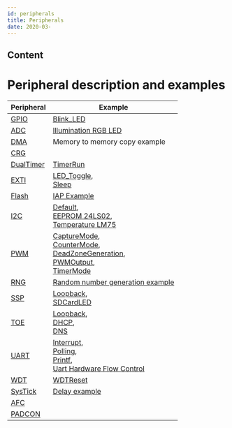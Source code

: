 ```yaml
---
id: peripherals
title: Peripherals
date: 2020-03-
---
```


## Content

# Peripheral description and examples

| Peripheral                                                                            | Example                                                                                                                                                                                                                                                                                                                                                                                                                                                                                                     |
| ------------------------------------------------------------------------------------- | ----------------------------------------------------------------------------------------------------------------------------------------------------------------------------------------------------------------------------------------------------------------------------------------------------------------------------------------------------------------------------------------------------------------------------------------------------------------------------------------------------------- |
| [GPIO](http://wizwiki.net/wiki/doku.php?id=products:w7500:peripherals:gpio)           | [Blink_LED](http://wizwiki.net/wiki/doku.php?id=products:w7500:peripherals:gpio:blink_led)                                                                                                                                                                                                                                                                                                                                                                                                                  |
| [ADC](http://wizwiki.net/wiki/doku.php?id=products:w7500:peripherals:adc)             | [Illumination RGB LED](http://wizwiki.net/wiki/doku.php?id=products:w7500:peripherals:adc:illumination_sensor)                                                                                                                                                                                                                                                                                                                                                                                              |
| [DMA](http://wizwiki.net/wiki/doku.php?id=products:w7500:peripherals:dma)             | Memory to memory copy example                                                                                                                                                                                                                                                                                                                                                                                                                                                                               |
| [CRG](http://wizwiki.net/wiki/doku.php?id=products:w7500:peripherals:crg)             |                                                                                                                                                                                                                                                                                                                                                                                                                                                                                                             |
| [DualTimer](http://wizwiki.net/wiki/doku.php?id=products:w7500:peripherals:dualtimer) | [TimerRun](http://wizwiki.net/wiki/doku.php?id=products:w7500:peripherals:dualtimer:timerrun)                                                                                                                                                                                                                                                                                                                                                                                                               |
| [EXTI](http://wizwiki.net/wiki/doku.php?id=products:w7500:peripherals:exti)           | [LED_Toggle](http://wizwiki.net/wiki/doku.php?id=products:w7500:peripherals:exti:led_toggle),<br> [Sleep](http://wizwiki.net/wiki/doku.php?id=products:w7500:peripherals:exti:sleep)                                                                                                                                                                                                                                                                                                                        |
| [Flash](http://wizwiki.net/wiki/doku.php?id=products:w7500:peripherals:flash)         | [IAP Example](http://wizwiki.net/wiki/doku.php?id=products:w7500:peripherals:flash:iapexample)                                                                                                                                                                                                                                                                                                                                                                                                              |
| [I2C](http://wizwiki.net/wiki/doku.php?id=products:w7500:peripherals:i2c)             | [Default](http://wizwiki.net/wiki/doku.php?id=products:w7500:peripherals:i2c:init),<br>[EEPROM 24LS02](http://wizwiki.net/wiki/doku.php?id=products:w7500:peripherals:i2c:eeprom),<br>[Temperature LM75](http://wizwiki.net/wiki/doku.php?id=products:w7500:peripherals:i2c:lm75_temperature)                                                                                                                                                                                                               |
| [PWM](http://wizwiki.net/wiki/doku.php?id=products:w7500:peripherals:pwm)             | [CaptureMode](http://wizwiki.net/wiki/doku.php?id=products:w7500:peripherals:pwm:capturemode),<br>[CounterMode](http://wizwiki.net/wiki/doku.php?id=products:w7500:peripherals:pwm:countermode),<br>[DeadZoneGeneration](http://wizwiki.net/wiki/doku.php?id=products:w7500:peripherals:pwm:deadzonegeneration),<br>[PWMOutput](http://wizwiki.net/wiki/doku.php?id=products:w7500:peripherals:pwm:pwmoutput),<br>[TimerMode](http://wizwiki.net/wiki/doku.php?id=products:w7500:peripherals:pwm:timermode) |
| [RNG](http://wizwiki.net/wiki/doku.php?id=products:w7500:peripherals:rng)             | [Random number generation example](http://wizwiki.net/wiki/doku.php?id=products:w7500:peripherals:rng:rng_ex)                                                                                                                                                                                                                                                                                                                                                                                               |
| [SSP](http://wizwiki.net/wiki/doku.php?id=products:w7500:peripherals:ssp)             | [Loopback](http://wizwiki.net/wiki/doku.php?id=products:w7500:peripherals:ssp:loopback),<br>[SDCardLED](http://wizwiki.net/wiki/doku.php?id=products:w7500:peripherals:ssp:sd_card_led)                                                                                                                                                                                                                                                                                                                     |
| [TOE](http://wizwiki.net/wiki/doku.php?id=products:w7500:peripherals:toe)             | [Loopback](http://wizwiki.net/wiki/doku.php?id=products:w7500:peripherals:toe:loopback),<br>[DHCP](http://wizwiki.net/wiki/doku.php?id=products:w7500:peripherals:toe:dhcpclient),<br>[DNS](http://wizwiki.net/wiki/doku.php?id=products:w7500:peripherals:toe:dnsclient)                                                                                                                                                                                                                                   |
| [UART](http://wizwiki.net/wiki/doku.php?id=products:w7500:peripherals:uart)           | [Interrupt](http://wizwiki.net/wiki/doku.php?id=products:w7500:peripherals:uart:inter),<br>[Polling](http://wizwiki.net/wiki/doku.php?id=products:w7500:peripherals:uart:polling),<br>[Printf](http://wizwiki.net/wiki/doku.php?id=products:w7500:peripherals:uart:printf),<br>[Uart Hardware Flow Control](http://wizwiki.net/wiki/doku.php?id=products:w7500:peripherals:uart:flowcontrol)                                                                                                                |
| [WDT](http://wizwiki.net/wiki/doku.php?id=products:w7500:peripherals:wdt)             | [WDTReset](http://wizwiki.net/wiki/doku.php?id=products:w7500:peripherals:wdt:wdtreset)                                                                                                                                                                                                                                                                                                                                                                                                                     |
| [SysTick](http://wizwiki.net/wiki/doku.php?id=products:w7500:peripherals:systick)     | [Delay example](http://wizwiki.net/wiki/doku.php?id=products:w7500:peripherals:systick:delay)                                                                                                                                                                                                                                                                                                                                                                                                               |
| [AFC](http://wizwiki.net/wiki/doku.php?id=products:w7500:peripherals:afc)             |                                                                                                                                                                                                                                                                                                                                                                                                                                                                                                             |
| [PADCON](http://wizwiki.net/wiki/doku.php?id=products:w7500:peripherals:padcon)       |                                                                                                                                                                                                                                                                                                                                                                                                                                                                                                             |
